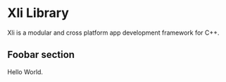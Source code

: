 Xli Library
===========

Xli is a modular and cross platform app development framework for C++.


## Foobar section

Hello World.

